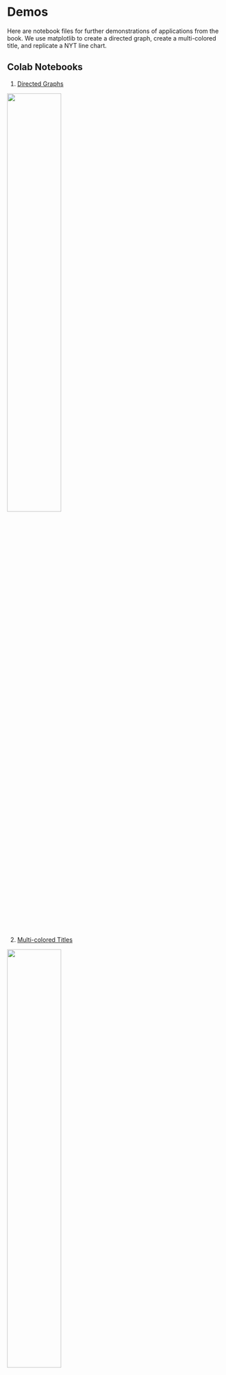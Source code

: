 # Demos

Here are notebook files for further demonstrations of applications from the book. We use matplotlib to create a directed graph, create a multi-colored title, and replicate a NYT line chart. 

## Colab Notebooks

1. [Directed Graphs](https://colab.research.google.com/drive/1ylMl88dN-DLlC_pd00y7YRBMGVLzE5Rj?usp=sharing)

<img src="https://user-images.githubusercontent.com/13120988/143707580-e8e9a5c4-caed-4a9d-bc72-7458776e8882.png" width="50%" /> 

2. [Multi-colored Titles](https://colab.research.google.com/drive/1vMDHaP7jNi1wkQ9rrwMyHoKjAIVLbZlA?usp=sharing)

<img src="https://user-images.githubusercontent.com/13120988/143719275-78ce3352-271d-4a5d-8441-633e535510bd.png" width="50%" /> 

3. [New York Times Line Chart Replication](https://colab.research.google.com/drive/1HbGlXNpsE7R1y-4Whuy1E9FEMyxfPenz?usp=sharing)

<img src="https://user-images.githubusercontent.com/13120988/143727171-c6119128-7e04-4c71-b88e-ac65ed49d7c4.png" width="50%" /> 

4. [Add a Font](https://colab.research.google.com/drive/1zb8_9OsKMX-Aav0QYIjRV3dDumRd56Wd?usp=sharing)

<img src="https://user-images.githubusercontent.com/13120988/144763446-b7a3d1e7-08b5-46e7-8fd9-0038fde95ba2.png" width="51%" /> 

